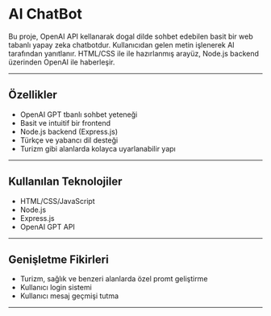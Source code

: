 # AI ChatBot

Bu proje, OpenAI API kellanarak dogal dilde sohbet edebilen basit bir web tabanlı yapay zeka chatbotdur. Kullanıcıdan gelen metin işlenerek AI tarafından yanıtlanır. HTML/CSS ile ile hazırlanmış arayüz, Node.js backend üzerinden OpenAI ile haberleşir.

---

## Özellikler

- OpenAI GPT tbanlı sohbet yeteneği
- Basit ve intuitif bir frontend
- Node.js backend (Express.js)
- Türkçe ve yabancı dil desteği
- Turizm gibi alanlarda kolayca uyarlanabilir yapı

---

## Kullanılan Teknolojiler

- HTML/CSS/JavaScript
- Node.js
- Express.js
- OpenAI GPT API

---

## Genişletme Fikirleri

- Turizm, sağlık ve benzeri alanlarda özel promt geliştirme
- Kullanıcı login sistemi
- Kullanıcı mesaj geçmişi tutma

---
